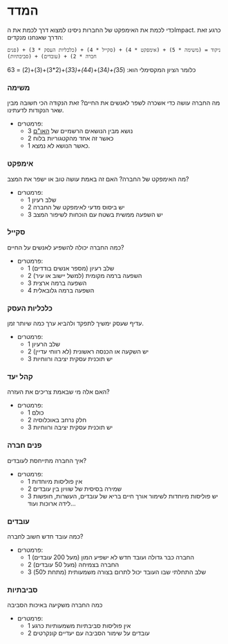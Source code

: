 # המדד
כדי לכמת את האימפקט של החברות ניסינו למצוא דרך לכמת את הImpact.
כרגע זאת הדרך שאנחנו מנקדים:

```
ניקוד = (משימה * 5) + (אימפקט * 4) + (סקייל * 4) + (כלכליות העסק * 3) + (פנים חברה * 2) + (עובדים) + (סביבתיות)
```
כלומר הציון המקסימלי הוא:
(3*5)+(3*4)+(4*4)+(3*3)+(2*3)+(3)+(2) = 63


### משימה
מה החברה עושה כדי אשכרה לשפר לאנשים את החיים?
זאת הנקודה הכי חשובה מבין שאר הנקודות לדעתינו.
  - פרמטרים: 
    - 3 נושא מבין הנושאים הרשמיים של [האו"ם](https://www.un.org/en/global-issues)
    - 2 כאשר זה אחד מהקטגוריות בלוח 
    - 1 כאשר הנושא לא נמצא.
    
### אימפקט
מה האימפקט של החברה? האם זה באמת עושה טוב או ישפר את המצב?
- פרמטרים:
    - 1 שלב רעיון
    - 2 יש ביסוס מדעי לאימפקט של החברה
    - 3 יש השפעה ממשית בשטח עם הוכחות לשיפור המצב

### סקייל
כמה החברה יכולה להשפיע לאנשים על החיים?
- פרמטרים:
    - 1 שלב רעיון (מספר אנשים בודדים)
    - 2 השפעה ברמה מקומית (למשל יישוב או עיר)
    - 3 השפעה ברמה ארצית
    - 4 השפעה ברמה גלובאלית
     
### כלכליות העסק 
עדיף שעסק ימשיך לתפקד ולהביא ערך כמה שיותר זמן.
- פרמטרים:
    - 1 שלב הרעיון
    - 2 יש השקעה או הכנסה ראשונית (לא רווחי עדיין)
    - 3 יש תוכנית עסקית יציבה ורווחיות

### קהל יעד
האם אלה מי שבאמת צריכים את העזרה?
- פרמטרים:
    - 1 כולם
    - 2 חלק נרחב באוכלוסיה
    - 3 יש תוכנית עסקית יציבה ורווחיות
    
### פנים חברה 
איך החברה מתייחסת לעובדים?
- פרמטרים:
    - 1 אין פוליסות מיוחדות
    - 2 שמירה בסיסית של שוויון בין עובדים
    - 3 יש פוליסות מיוחדות לשימור אורך חיים בריא של עובדים, העשרות, חופשות לידה ארוכות ועוד...
    
### עובדים
כמה עובד חדש חשוב לחברה?
- פרמטרים:
    - 1 החברה כבר גדולה ועובד חדש לא ישפיע המון (מעל 200 עובדים)
    - 2 החברה בצמיחה  (מעל 50 עובדים)
    - 3 שלב התחלתי שבו העובד יכול לתרום בצורה משמעותית (מתחת ל50)
    
### סביבתיות
כמה החברה משקיעה באיכות הסביבה
- פרמטרים:
    - 1 אין פוליסות סביבתיות משמעותיות כרגע
    - 2 עובדים על שימור הסביבה עם יעדיים קונקרטים
 
